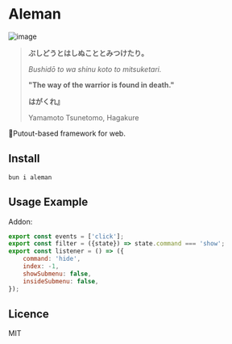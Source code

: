 # Aleman

![image](https://github.com/user-attachments/assets/32b3499d-1490-43d3-bdd1-84d646432c82)

> **ぶしどうとはしぬこととみつけたり。**
>
> *Bushidō to wa shinu koto to mitsuketari.*
>
> **"The way of the warrior is found in death."**
>
> **はがくれ』**
>
> Yamamoto Tsunetomo, Hagakure

🐊Putout-based framework for web.

## Install

```
bun i aleman
```

## Usage Example

Addon:

```js
export const events = ['click'];
export const filter = ({state}) => state.command === 'show';
export const listener = () => ({
    command: 'hide',
    index: -1,
    showSubmenu: false,
    insideSubmenu: false,
});
```

## Licence

MIT
